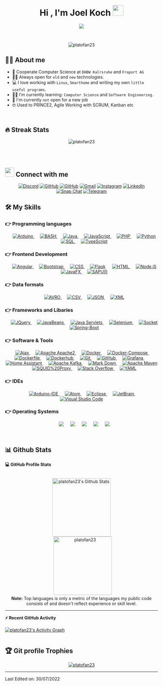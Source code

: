 <h1 align="center">Hi , I'm Joel Koch <img src="https://media.giphy.com/media/hvRJCLFzcasrR4ia7z/giphy.gif" width="35"></h1>
<p align="center">
  <a href="https://github.com/DenverCoder1/readme-typing-svg"><img src="https://readme-typing-svg.herokuapp.com?lines=21+Years+old;Cooperate+Computer+Science+Student;Currently+writing+bachelors+thesis;Working+at+Fraport+AG;Always%20learning%20new%20things&center=true&width=500&height=50"></a>
</p>


<br>

<p align="center"> 
	<img src="https://komarev.com/ghpvc/?username=platofan23&label=Profile%20views&color=0e75b6&style=plastic" alt="platofan23" /> 
</p>


## :sassy_man:  About me
- :school: Cooperate Computer Science at `DHBW Kalrsruhe` and `Fraport AG`
- :technologist: Always open for `old` and `new` technologies. 
- :computer: I love working with `Linux`, `Smarthome` and writing my own `little useful programs`.
- :student: I’m currently learning: `Computer Science` and `Software Engineering`.
- :thinking: I'm currently `not` open for a new job
- :nerd_face: Used to PRINCE2, Agile Working with SCRUM, Kanban etc

<br>

## 🔥 Streak Stats
<p align="center"><img src="https://github-readme-streak-stats.herokuapp.com/?user=platofan23&theme=algolia" alt="platofan23" /></p>

<br>
<br>


## <img src="https://media.giphy.com/media/iY8CRBdQXODJSCERIr/giphy.gif" width="30px"> Connect with me
<p align="center">
	<a href="https://discord.com/users/449726825954803713"><img src="https://img.shields.io/badge/Discord-7289DA.svg?style=plastic&logo=Discord&logoColor=white" alt="Discord"/></a>
	<a href="https://hub.docker.com/u/platofan23"><img src="https://img.shields.io/badge/Dockerhub-blue.svg?style=plastic&logo=docker&logoColor=white" alt="GitHub"/></a>
        <a href="https://github.com/platofan23"><img src="https://img.shields.io/badge/Github-%23181717.svg?style=plastic&logo=github&logoColor=white" alt="GitHub"/></a>
	<a href="mailto:j-develop@tutanota.com"><img img src="https://img.shields.io/badge/Gmail-%23EA4335.svg?style=plastic&logo=gmail&logoColor=white" alt="Gmail"/></a>
	        <a href="https://www.instagram.com/joel_13_12/"><img src="https://img.shields.io/badge/Instagram-%23E4405F.svg?style=plastic&logo=instagram&logoColor=white" alt="Instagram"/></a>
	<a href="https://www.linkedin.com/in/joel-k-7718ab220/"><img src="https://img.shields.io/badge/Linkedin-%230A66C2.svg?style=plastic&logo=linkedin&logoColor=white" alt="LinkedIn"/></a>
	<a href="https://www.snapchat.com/add/joel_ko1312"><img src="https://img.shields.io/badge/Snapchat-%23FFFC00.svg?style=plastic&logo=snapchat&logoColor=black" alt="Snap Chat"/></a>
<a href="https://t.me/Platofan23"><img src="https://img.shields.io/badge/Telegram-2197D5.svg?style=plastic&logo=Telegram&logoColor=white" alt="Telegram"/></a>
</p>




## 🛠️ My Skills

### 👉 Programming languages

<p align="center">
  &emsp;
  <a href="https://www.arduino.cc/">
    <img alt="Arduino" src="https://img.shields.io/badge/Arduino-028E8D.svg?style=plastic&logo=Arduino&logoColor=white">
  </a>
  &emsp;
  <a href="https://www.linux-community.de/ausgaben/linuxuser/2000/12/teil-1-grundlagen-der-bash/">
    <img alt="BASH" src="https://img.shields.io/badge/BASH-3E474A.svg?style=plastic&logo=GNU Bash&logoColor=white">
  </a>
  &emsp;
  <a href="https://www.java.com" target="_blank"> 
    <img alt="Java" src="https://img.shields.io/badge/Java-5281A0.svg?style=plastic&logo=OpenJDK&logoColor=orange">
  </a>
  &emsp; 
  <a href="https://developer.mozilla.org/de-DE/docs/Web/JavaScript" target="_blank"> 
     <img alt="JavaScript" src="https://img.shields.io/badge/JavaScript-F7DE1F.svg?style=plastic&logo=javascript&logoColor=black">
   </a>
  &emsp;
     <a href="https://www.php.net/" target="_blank">
    <img alt="PHP" src="https://img.shields.io/badge/PHP-C9CBFB.svg?style=plastic&logo=php&logoColor=black">
  </a>
  &emsp;
   <a href="https://www.python.org" target="_blank">
    <img alt="Python" src="https://img.shields.io/badge/Python-FBFBFB.svg?style=plastic&logo=python&logoColor=366E9D">
  </a>
    &emsp;
   <a href="https://www.w3schools.com/sql/" target="_blank">
    <img alt="SQL" src="https://img.shields.io/badge/SQL-FFFFFF.svg?style=plastic&logo=MySQL&logoColor=1C668E">
  </a>
  &emsp; 
  <a href="https://www.typescriptlang.org/" target="_blank"> 
     <img alt="TypeScript" src="https://img.shields.io/badge/TypeScript-3178C6.svg?style=plastic&logo=typescript&logoColor=FEFEFE">
   </a>
</p>

### 👉 Frontend Development
<p align="center"> 
  &emsp;
  <a href="https://angular.io/" target="_blank">
    <img alt="Angular" src="https://img.shields.io/badge/Angular-C3002F.svg?style=plastic&logo=angular&logoColor=white">
  </a> 
  &emsp;
  <a href="https://getbootstrap.com/" target="_blank">
    <img alt="Bootstrap" src="https://img.shields.io/badge/Bootstrap-7809F7.svg?style=plastic&logo=Bootstrap&logoColor=white">
  </a> 
  &emsp;
  <a href="https://www.w3schools.com/css/" target="_blank">
    <img alt="CSS" src="https://img.shields.io/badge/CSS-304CDE.svg?style=plastic&logo=css3&logoColor=white">
  </a> 
  &emsp; 
  <a href="#"><img alt="Flask" src="https://img.shields.io/badge/Flask-white.svg?style=plastic&logo=flask&logoColor=black"></a>
  &emsp;
  <a href="https://www.w3.org/html/" target="_blank"> 
   <img alt="HTML" src="https://img.shields.io/badge/HTML5-D35837.svg?style=plastic&logo=html5&logoColor=white">
  </a>   
  &emsp;
  <a href="https://nodejs.org/en/" target="_blank"> 
   <img alt="Node.jS" src="https://img.shields.io/badge/Node.js-77B161.svg?style=plastic&logo=Node.js&logoColor=white">
  </a>   
  &emsp;
  <a href="https://openjfx.io/" target="_blank">
    <img alt="JavaFX" src="https://img.shields.io/badge/JavaFX-53829E.svg?style=plastic&logo=OpenJDK&logoColor=white">
  </a> 
  &emsp;
  <a href="https://sapui5.hana.ondemand.com/" target="_blank">
    <img alt="SAPUI5" src="https://img.shields.io/badge/SAPUI5-FF5016.svg?style=plastic&logo=SAP&logoColor=white">
  </a>  
</p>

### 👉 Data formats
<p align="center">
  &emsp;
  <a href="https://avro.apache.org/">
    <img alt="AVRO" src="https://img.shields.io/badge/Apache%20Avro-1E3052.svg?style=plastic&logo=Apache&logoColor=white">
  </a>
  &emsp;
  <a href="https://en.wikipedia.org/wiki/Comma-separated_values">
    <img alt="CSV" src="https://img.shields.io/badge/CSV-1E3052.svg?style=plastic&logo=Microsoft Excel&logoColor=white">
  </a>
  &emsp;
  <a href="https://www.json.org/json-en.html">
   <img alt="JSON" img src="https://img.shields.io/badge/JSON-373737.svg?style=plastic&logo=json&logoColor=white">
  </a>
  &emsp;
  <a href="https://www.w3schools.com/xml/xml_whatis.asp">
   <img alt="XML" img src="https://img.shields.io/badge/XML-005EAE.svg?style=plastic&logo=W3C&logoColor=white">
  </a>
</p>

 ### 👉 Frameworks and Libaries
<p align="center">
  &emsp;
  <a href="https://jquery.com/">
   <img alt="JQuery" src="https://img.shields.io/badge/JQuery-FEFEFE.svg?&style=plastic&logo=JQuery&logoColor=1169AE">
  </a>
  &emsp;
  <a href="https://www.javatpoint.com/java-bean">
   <img alt="JavaBeans" src="https://img.shields.io/badge/JavaBeans-5281A0.svg?&style=plastic&logo=OpenJDK&logoColor=1169AE">
  </a>
  &emsp;
  <a href="https://www.javatpoint.com/servlet-tutorial">
   <img alt="Java Servlets" src="https://img.shields.io/badge/Java%20Servlets-5281A0.svg?&style=plastic&logo=OpenJDK&logoColor=1169AE">
  </a>
  &emsp;
  <a href="https://www.selenium.dev/">
   <img alt="Selenium" src="https://img.shields.io/badge/Selenium-%2343B02A.svg?&style=plastic&logo=selenium&logoColor=white">
  </a>
  &emsp;
  <a href="https://socket.io/">
   <img alt="Socket" src="https://img.shields.io/badge/Socket-black.svg?&style=plastic&logo=Socket.IO&logoColor=white">
  </a>
  &emsp;
  <a href="https://spring.io/projects/spring-boot">
   <img alt="Spring-Boot" src="https://img.shields.io/badge/-Spring%20Boot-6DB33F?style=plastic&logo=spring-boot&logoColor=white">
  </a>
</p>

 ### 👉 Software & Tools
 
<p align="center">
  &emsp;
  <a href="https://www.w3schools.com/js/js_ajax_intro.asp">
   <img alt="Ajax" src="https://img.shields.io/badge/Ajax-%23F05033.svg?style=plastic&logo=W3C&logoColor=white">
  </a>
  &emsp;
  <a href="https://httpd.apache.org/">
   <img alt="Apache Apache2" src="https://img.shields.io/badge/Apache%20Apache2-621424.svg?style=plastic&logo=Apache&logoColor=white">
  </a>
  &emsp;
  <a href="https://www.docker.com/">
   <img alt="Docker" src="https://img.shields.io/badge/Docker%20-blue.svg?style=plastic&logo=docker&logoColor=white">
  </a>
  &emsp;
  <a href="https://docs.docker.com/compose/">
   <img alt="Docker-Compose" src="https://img.shields.io/badge/Docker%20Compose-blue.svg?style=plastic&logo=docker&logoColor=white">
  </a>
  &emsp;
  <a href="https://docs.docker.com/engine/reference/builder/">
   <img alt="Dockerfile" src="https://img.shields.io/badge/Dockerfile-blue.svg?style=plastic&logo=docker&logoColor=white">
  </a>
  &emsp;
  <a href="https://hub.docker.com/">
   <img alt="Dockerhub" src="https://img.shields.io/badge/Dockerhub-blue.svg?style=plastic&logo=docker&logoColor=white">
  </a>
  &emsp;
  <a href="https://git-scm.com/">
   <img alt="Git" src="https://img.shields.io/badge/Git-964934.svg?style=plastic&logo=git&logoColor=white">
  </a>
  &emsp;
  <a href="https://github.com/">
   <img alt="GitHub" src="https://img.shields.io/badge/Github-%23181717.svg?style=plastic&logo=github&logoColor=white">
  </a>
  &emsp;
  <a href="https://grafana.com/">
   <img alt="Grafana" src="https://img.shields.io/badge/Grafana-F27622.svg?style=plastic&logo=Grafana&logoColor=white">
  </a>
  &emsp;
  <a href="https://www.home-assistant.io/">
   <img alt="Home Assistant" src="https://img.shields.io/badge/Home%20Assistant-53C0F1.svg?style=plastic&logo=Home Assistant&logoColor=white">
  </a>
  &emsp;
  <a href="https://kafka.apache.org/">
   <img alt="Apache Kafka" img src="https://img.shields.io/badge/Apache%20Kafka-CDCBC9.svg?style=plastic&logo=Apache Kafka&logoColor=black">
  </a>
  &emsp;
  <a href="https://www.markdownguide.org/">
   <img alt="Mark Down" src="https://img.shields.io/badge/Markdown-000000?style=plastic&logo=markdown&logoColor=white">
  </a>
  &emsp;
  <a href="https://maven.apache.org/">
   <img alt="Apache Maven" img src="https://img.shields.io/badge/Apache%20Maven-%23000000.svg?style=plastic&logo=Apache Maven&logoColor=white">
  </a>
  &emsp;
  <a href="http://www.squid-cache.org/">
   <img alt="SQUID%20Proxy" src="https://img.shields.io/badge/SQUID%20Proxy-4CB5D2?style=plastic&logo=TurboSquid&logoColor=white">
  </a>
  &emsp;
  <a href="https://stackoverflow.com/">
   <img alt="Stack Overflow" src="https://img.shields.io/badge/Stack%20Overflow-323232?style=plastic&logo=stack-overflow&logoColor=763C0D">
  </a>
  &emsp;
  <a href="https://yaml.org/">
   <img alt="YAML" src="https://img.shields.io/badge/YAML-black?style=plastic&logo=XAML&logoColor=763C0D">
  </a>
</p>

 ### 👉 IDEs
 
<p align="center">
  &emsp;
  <a href="https://www.arduino.cc/">
    <img alt="Arduino-IDE" src="https://img.shields.io/badge/Arduino%20IDE-028E8D.svg?style=plastic&logo=Arduino&logoColor=white">
  </a>
  &emsp;
  <a href="https://atom.io/">
   <img alt="Atom" src="https://img.shields.io/badge/Atom-EED9B7.svg?&style=plastic&logo=atom&logoColor=white"/> 
  </a>
  &emsp;
  <a href="https://www.eclipse.org/">
   <img alt="Eclipse" src="https://img.shields.io/badge/Eclipse%20IDE-6E3E04.svg?&style=plastic&logo=eclipse%20ide&logoColor=white"/>
  </a>
  &emsp;
  <a href="https://www.jetbrains.com/">
   <img alt="JetBrain" src="https://img.shields.io/badge/Jetbrains-ED3E7A.svg?style=plastic&logo=jetbrains&logoColor=white"/>
  </a>
  &emsp;
  <a href="https://code.visualstudio.com/">
   <img alt="Visual Studio Code" src="https://img.shields.io/badge/Visual%20Studio%20Code-0078d7.svg?style=plastic&logo=visual-studio-code&logoColor=white">
  </a>
</p>

 ### 👉 Operating Systems
 
<p align="center">
  &emsp;
    <a href="#"><img src="https://img.shields.io/badge/Debian-%2348B9C7.svg?style=plastic&&logo=debian&logoColor=white" /></a>    
  &emsp;
    <a href="#"><img src="https://img.shields.io/badge/Linux-FCC624?style=plastic&logo=linux&logoColor=black"></a>
  &emsp;
    <a href="#"><img src="https://img.shields.io/badge/Pop!_os-%2348B9C7.svg?style=plastic&&logo=pop!_os&logoColor=white" /></a>    
  &emsp;
    <a href="#"><img src="https://img.shields.io/badge/Ubuntu-E95420?style=plastic&logo=ubuntu&logoColor=white"></a>
  &emsp;
    <a href="#"><img src="https://img.shields.io/badge/Windows-0078D6?style=plastic&logo=windows&logoColor=white"></a>
</p>

<br/>

## 📊 Github Stats

  <summary><b>💻 GitHub Profile Stats</b></summary>
  <br/>
  <p align="center">
    <a href="https://github.com/anuraghazra/github-readme-stats"><img alt="platofan23's Github Stats" src="https://github-readme-stats.vercel.app/api?username=platofan23&show_icons=true&count_private=true&theme=algolia" height="192px"/></a>
<br/>
  &nbsp;
	  <img src="https://github-readme-stats.vercel.app/api/top-langs?username=platofan23&langs_count=10&show_icons=true&locale=en&layout=compact&theme=algolia" alt="platofan23" height="192px"/>
  <br/>
  <b>Note:</b> Top languages is only a metric of the languages my public code consists of and doesn't reflect experience or skill level.
  </p>

----

  <summary><b>⚡ Recent GitHub Activity</b></summary>
  <br/>
   <a href="https://github.com/platofan23"><img alt="platofan23's Activity Graph" src="https://activity-graph.herokuapp.com/graph?username=platofan23&custom_title=platofan23's%20Contribution%20Graph&theme=react-dark" /></a>
  <br/>


<br/>

## :trophy: Git profile Trophies

<p align="center"> <a href="https://github.com/ryo-ma/github-profile-trophy"><img src="https://github-profile-trophy.vercel.app/?username=platofan23&layout=compact&theme=algolia" alt="platofan23" /></a> </p>

-----
Last Edited on: 30/07/2022


